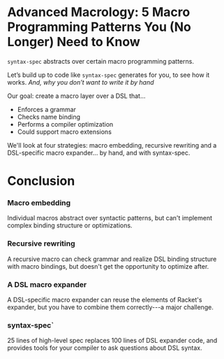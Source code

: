 # Advanced Macrology:  5 Macro Programming Patterns You (No Longer) Need to Know

`syntax-spec` abstracts over certain macro programming patterns.

Let’s build up to code like `syntax-spec` generates for you, to see how it works.
     *And, why you don’t want to write it by hand*

Our goal: create a macro layer over a DSL that...

 * Enforces a grammar
 * Checks name binding
 * Performs a compiler optimization
 * Could support macro extensions

We'll look at four strategies: macro embedding, recursive rewriting and a DSL-specific macro expander... by hand, and with syntax-spec.



# Conclusion

### Macro embedding
Individual macros abstract over syntactic patterns, but can't implement complex binding structure or optimizations.
### Recursive rewriting
A recursive macro can check grammar and realize DSL binding structure with macro bindings, but doesn't get the opportunity to optimize after.
### A DSL macro expander
A DSL-specific macro expander can reuse the elements of Racket's expander, but you have to combine them correctly---a major challenge.
### syntax-spec`
25 lines of high-level spec replaces 100 lines of DSL expander code, and provides tools for your compiler to ask questions about DSL syntax.